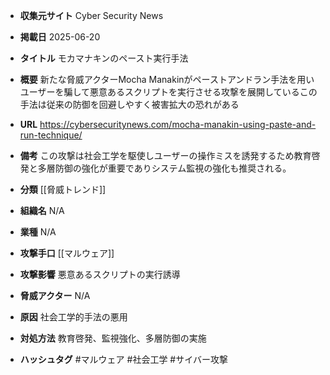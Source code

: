 - **収集元サイト**
Cyber Security News

- **掲載日**
2025-06-20

- **タイトル**
モカマナキンのペースト実行手法

- **概要**
新たな脅威アクターMocha Manakinがペーストアンドラン手法を用いユーザーを騙して悪意あるスクリプトを実行させる攻撃を展開しているこの手法は従来の防御を回避しやすく被害拡大の恐れがある

- **URL**
https://cybersecuritynews.com/mocha-manakin-using-paste-and-run-technique/

- **備考**
この攻撃は社会工学を駆使しユーザーの操作ミスを誘発するため教育啓発と多層防御の強化が重要でありシステム監視の強化も推奨される。

- **分類**
[[脅威トレンド]]

- **組織名**
N/A

- **業種**
N/A

- **攻撃手口**
[[マルウェア]]

- **攻撃影響**
悪意あるスクリプトの実行誘導

- **脅威アクター**
N/A

- **原因**
社会工学的手法の悪用

- **対処方法**
教育啓発、監視強化、多層防御の実施

- **ハッシュタグ**
#マルウェア #社会工学 #サイバー攻撃
